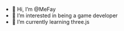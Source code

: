 - 👋 Hi, I’m @MeFay
- 👀 I’m interested in being a game developer
- 🌱 I’m currently learning three.js

<!---
MeFay/MeFay is a ✨ special ✨ repository because its `README.md` (this file) appears on your GitHub profile.
You can click the Preview link to take a look at your changes.
--->
